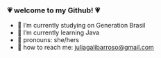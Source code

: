 ### 💗 welcome to my Github! 💗

- 🖤 I’m currently studying on Generation Brasil
- 🖤 I’m currently learning Java 
- 🖤 pronouns: she/hers
- 🖤 how to reach me: juliagalibarroso@gmail.com


